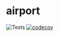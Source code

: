 # airport

![Tests](https://github.com/zen-xu/airport/workflows/Tests/badge.svg?branch=dev)
[![codecov](https://codecov.io/gh/zen-xu/airport/branch/dev/graph/badge.svg)](https://codecov.io/gh/zen-xu/airport)
